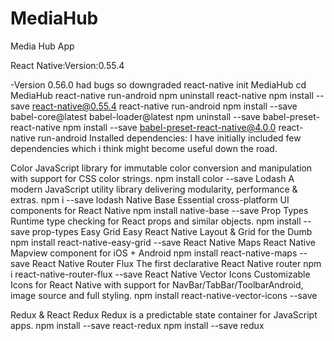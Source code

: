 # MediaHub
Media Hub App


React Native:Version:0.55.4

-Version 0.56.0 had bugs so downgraded 
react-native init MediaHub
cd MediaHub
react-native run-android
npm uninstall react-native
npm install --save react-native@0.55.4
react-native run-android
npm install --save babel-core@latest babel-loader@latest
npm uninstall --save babel-preset-react-native
npm install --save babel-preset-react-native@4.0.0
react-native run-android
Installed dependencies:
I have initially included few dependencies which i think might become useful down the road.

Color
JavaScript library for immutable color conversion and manipulation with support for CSS color strings.
npm install color --save
Lodash
A modern JavaScript utility library delivering modularity, performance & extras.
	npm i --save lodash
Native Base
Essential cross-platform UI components for React Native
	npm install native-base --save
Prop Types
Runtime type checking for React props and similar objects.
npm install --save prop-types
Easy Grid
Easy React Native Layout & Grid for the Dumb
	npm install react-native-easy-grid --save
React Native Maps
React Native Mapview component for iOS + Android
	npm install react-native-maps --save
React Native Router Flux
The first declarative React Native router
npm i react-native-router-flux --save
React Native Vector Icons
Customizable Icons for React Native with support for NavBar/TabBar/ToolbarAndroid, image source and full styling.
	npm install react-native-vector-icons --save

Redux & React Redux
Redux is a predictable state container for JavaScript apps.
	npm install --save react-redux
	npm install --save redux



